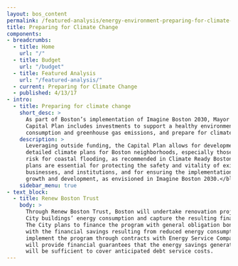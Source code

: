 ```yaml
---
layout: bos_content
permalink: /featured-analysis/energy-environment-preparing-for-climate-change/
title: Preparing for Climate Change
components:
- breadcrumbs:
  - title: Home
    url: "/"
  - title: Budget
    url: "/budget"
  - title: Featured Analysis
    url: "/featured-analysis/"
  - current: Preparing for Climate Change
  - published: 4/13/17
- intro:
  - title: Preparing for climate change
    short_desc: >
      As part of Boston’s implementation of Imagine Boston 2030, Mayor Walsh’s FY18-22 
      Capital Plan includes investments to support a healthy environment, reduce energy
      consumption and greenhouse gas emissions, and prepare for climate change.
    description: >
      Leveraging outside funding, the Capital Plan allows for development of more 
      detailed climate plans for Boston neighborhoods, especially those most at 
      risk for coastal flooding, as recommended in Climate Ready Boston. <blockquote>These 
      plans are essential for protecting the safety and vitality of existing residents, 
      businesses, and institutions, and for ensuring the implementation of continued
      growth and development, as envisioned in Imagine Boston 2030.</blockquote> 
    sidebar_menu: true
- text_block:
  - title: Renew Boston Trust
    body: >
      Through Renew Boston Trust, Boston will undertake renovation projects to reduce 
      City buildings’ energy consumption and capture the resulting financial savings. 
      The City plans to finance the program with general obligation bonds payable in part 
      with the financial savings resulting from reduced energy consumption. The City will 
      implement the program through contracts with Energy Service Companies (ESCOs) that 
      will provide financial guarantees that the energy savings generated by the projects 
      will be sufficient to cover anticipated debt service costs.
---
```

